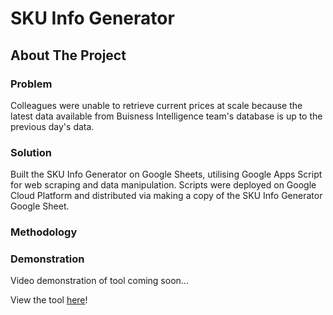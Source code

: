 # SKU Info Generator

## About The Project

### Problem
Colleagues were unable to retrieve current prices at scale because the latest data available from Buisness Intelligence team's database is up to the previous day's data.

### Solution
Built the SKU Info Generator on Google Sheets, utilising Google Apps Script for web scraping and data manipulation.
Scripts were deployed on Google Cloud Platform and distributed via making a copy of the SKU Info Generator Google Sheet.

### Methodology

### Demonstration

Video demonstration of tool coming soon...

View the tool [here](https://docs.google.com/spreadsheets/d/14wz4TupMTORjQtk5QUA6pfkCG9u1cVCpYRvyqfFxWNk/edit?usp=sharing)!
